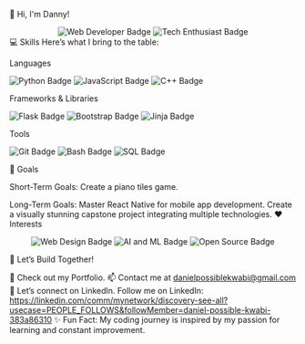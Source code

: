 👋 Hi, I'm Danny!
<div align="center"> <img src="https://img.shields.io/badge/-Software%20Developer-blue?style=for-the-badge" alt="Web Developer Badge"/> <img src="https://img.shields.io/badge/-GameDev%20Enthusiast-green?style=for-the-badge" alt="Tech Enthusiast Badge"/> </div>
💻 Skills
Here’s what I bring to the table:

Languages
<p> <img src="https://img.shields.io/badge/-Python-3776AB?logo=python&logoColor=white&style=for-the-badge" alt="Python Badge"/> <img src="https://img.shields.io/badge/-JavaScript-F7DF1E?logo=javascript&logoColor=black&style=for-the-badge" alt="JavaScript Badge"/> <img src="https://img.shields.io/badge/-C++-00599C?logo=cplusplus&logoColor=white&style=for-the-badge" alt="C++ Badge"/> </p>
Frameworks & Libraries
<p> <img src="https://img.shields.io/badge/-Flask-000000?logo=flask&logoColor=white&style=for-the-badge" alt="Flask Badge"/> <img src="https://img.shields.io/badge/-Bootstrap-7952B3?logo=bootstrap&logoColor=white&style=for-the-badge" alt="Bootstrap Badge"/> <img src="https://img.shields.io/badge/-Jinja-B41717?logo=jinja&logoColor=white&style=for-the-badge" alt="Jinja Badge"/> </p>
Tools
<p> <img src="https://img.shields.io/badge/-Git-F05032?logo=git&logoColor=white&style=for-the-badge" alt="Git Badge"/> <img src="https://img.shields.io/badge/-Bash-4EAA25?logo=gnubash&logoColor=white&style=for-the-badge" alt="Bash Badge"/> <img src="https://img.shields.io/badge/-SQL-4479A1?logo=mysql&logoColor=white&style=for-the-badge" alt="SQL Badge"/> </p>
🎯 Goals

Short-Term Goals:
Create a piano tiles game.

Long-Term Goals:
Master React Native for mobile app development.
Create a visually stunning capstone project integrating multiple technologies.
❤️ Interests
<p align="center"> <img src="https://img.shields.io/badge/-Web%20Design-FF5733?style=for-the-badge" alt="Web Design Badge"/> <img src="https://img.shields.io/badge/-AI%20and%20ML-3498DB?style=for-the-badge" alt="AI and ML Badge"/> <img src="https://img.shields.io/badge/-Open%20Source-2ECC71?style=for-the-badge" alt="Open Source Badge"/> </p>
🚀 Let’s Build Together!

💼 Check out my Portfolio.
📫 Contact me at danielpossiblekwabi@gmail.com
🌟 Let’s connect on LinkedIn. Follow me on LinkedIn: https://linkedin.com/comm/mynetwork/discovery-see-all?usecase=PEOPLE_FOLLOWS&followMember=daniel-possible-kwabi-383a86310
✨ Fun Fact: My coding journey is inspired by my passion for learning and constant improvement.
